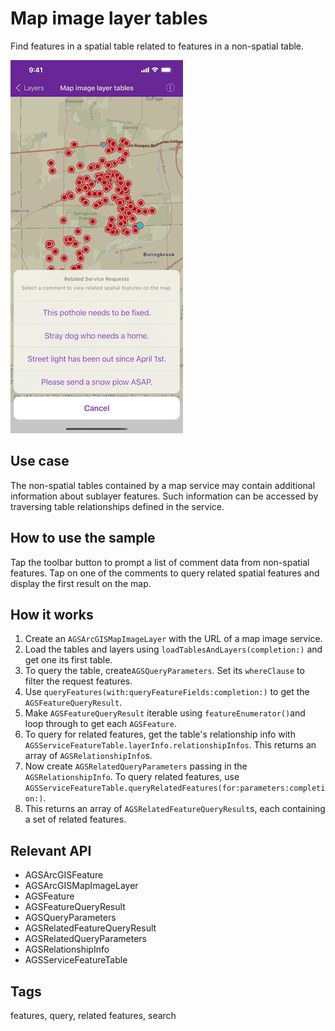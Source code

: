 # Map image layer tables

Find features in a spatial table related to features in a non-spatial table.

![Map image layer tables](map-image-layer-tables-1.png)

## Use case

The non-spatial tables contained by a map service may contain additional information about sublayer features. Such information can be accessed by traversing table relationships defined in the service.

## How to use the sample

Tap the toolbar button to prompt a list of comment data from non-spatial features. Tap on one of the comments to query related spatial features and display the first result on the map.

## How it works

1. Create an `AGSArcGISMapImageLayer` with the URL of a map image service.
2. Load the tables and layers using `loadTablesAndLayers(completion:)` and get one its first table.
3. To query the table, create`AGSQueryParameters`. Set its `whereClause` to filter the request features.
4. Use `queryFeatures(with:queryFeatureFields:completion:)` to get the `AGSFeatureQueryResult`.
5. Make `AGSFeatureQueryResult` iterable using `featureEnumerator()`and loop through to get each `AGSFeature`.
6. To query for related features, get the table's relationship info with `AGSServiceFeatureTable.layerInfo.relationshipInfos`. This returns an array of `AGSRelationshipInfo`s. 
7. Now create `AGSRelatedQueryParameters` passing in the `AGSRelationshipInfo`. To query related features, use `AGSServiceFeatureTable.queryRelatedFeatures(for:parameters:completion:)`.
8. This returns an array of `AGSRelatedFeatureQueryResult`s, each containing a set of related features.

## Relevant API

* AGSArcGISFeature
* AGSArcGISMapImageLayer
* AGSFeature
* AGSFeatureQueryResult
* AGSQueryParameters
* AGSRelatedFeatureQueryResult
* AGSRelatedQueryParameters
* AGSRelationshipInfo
* AGSServiceFeatureTable

## Tags

features, query, related features, search

